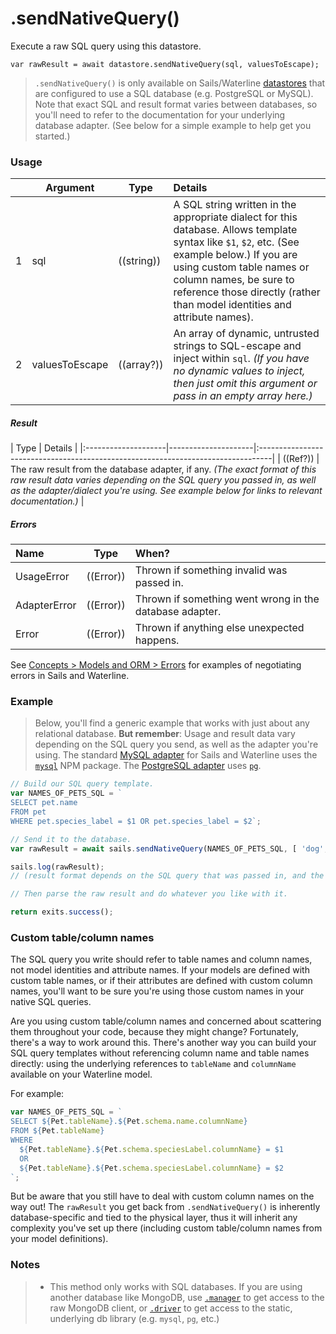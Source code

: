# .sendNativeQuery()

Execute a raw SQL query using this datastore.

```usage
var rawResult = await datastore.sendNativeQuery(sql, valuesToEscape);
```

> `.sendNativeQuery()` is only available on Sails/Waterline [datastores](https://sailsjs.com/documentation/reference/waterline-orm/datastores) that are configured to use a SQL database (e.g. PostgreSQL or MySQL). Note that exact SQL and result format varies between databases, so you'll need to refer to the documentation for your underlying database adapter. (See below for a simple example to help get you started.)

### Usage
|   |     Argument        | Type                | Details
|---|---------------------|---------------------|:------------|
| 1 | sql                 | ((string))          | A SQL string written in the appropriate dialect for this database.  Allows template syntax like `$1`, `$2`, etc. (See example below.)  If you are using custom table names or column names, be sure to reference those directly (rather than model identities and attribute names).  |
| 2 | valuesToEscape     | ((array?))           | An array of dynamic, untrusted strings to SQL-escape and inject within `sql`.  _(If you have no dynamic values to inject, then just omit this argument or pass in an empty array here.)_

##### Result

| Type                | Details |
|:--------------------|---------------------|:---------------------------------------------------------------------------------|
| ((Ref?))            | The raw result from the database adapter, if any. _(The exact format of this raw result data varies depending on the SQL query you passed in, as well as the adapter/dialect you're using. See example below for links to relevant documentation.)_ |

##### Errors

|     Name        | Type                | When? |
|:----------------|---------------------|:---------------------------------------------------------------------------------|
| UsageError      | ((Error))           | Thrown if something invalid was passed in.
| AdapterError    | ((Error))           | Thrown if something went wrong in the database adapter.
| Error           | ((Error))           | Thrown if anything else unexpected happens.

See [Concepts > Models and ORM > Errors](https://sailsjs.com/documentation/concepts/models-and-orm/errors) for examples of negotiating errors in Sails and Waterline.

### Example

> Below, you'll find a generic example that works with just about any relational database.  **But remember**: Usage and result data vary depending on the SQL query you send, as well as the adapter you're using.  The standard [MySQL adapter](https://sailsjs.com/documentation/concepts/extending-sails/adapters/available-adapters#?sailsmysql) for Sails and Waterline uses the [`mysql`](http://npmjs.com/package/mysql) NPM package.  The [PostgreSQL adapter](https://sailsjs.com/documentation/concepts/extending-sails/adapters/available-adapters#?sailspostgresql) uses [`pg`](http://npmjs.com/package/pg).


```js
// Build our SQL query template.
var NAMES_OF_PETS_SQL = `
SELECT pet.name
FROM pet
WHERE pet.species_label = $1 OR pet.species_label = $2`;

// Send it to the database.
var rawResult = await sails.sendNativeQuery(NAMES_OF_PETS_SQL, [ 'dog', 'cat' ]);

sails.log(rawResult);
// (result format depends on the SQL query that was passed in, and the adapter you're using)

// Then parse the raw result and do whatever you like with it.

return exits.success();
```


### Custom table/column names

The SQL query you write should refer to table names and column names, not model identities and attribute names.  If your models are defined with custom table names, or if their attributes are defined with custom column names, you'll want to be sure you're using those custom names in your native SQL queries.

Are you using custom table/column names and concerned about scattering them throughout your code, because they might change?  Fortunately, there's a way to work around this.  There's another way you can build your SQL query templates without referencing column name and table names directly: using the underlying references to `tableName` and `columnName` available on your Waterline model.

For example:

```js
var NAMES_OF_PETS_SQL = `
SELECT ${Pet.tableName}.${Pet.schema.name.columnName}
FROM ${Pet.tableName}
WHERE
  ${Pet.tableName}.${Pet.schema.speciesLabel.columnName} = $1
  OR
  ${Pet.tableName}.${Pet.schema.speciesLabel.columnName} = $2
`;
```

But be aware that you still have to deal with custom column names on the way out!  The `rawResult` you get back from `.sendNativeQuery()` is inherently database-specific and tied to the physical layer, thus it will inherit any complexity you've set up there (including custom table/column names from your model definitions).


### Notes
> + This method only works with SQL databases.  If you are using another database like MongoDB, use [`.manager`](https://sailsjs.com/documentation/reference/waterline-orm/datastores/manager) to get access to the raw MongoDB client, or [`.driver`](https://sailsjs.com/documentation/reference/waterline-orm/datastores/driver) to get access to the static, underlying db library (e.g. `mysql`, `pg`, etc.)

<docmeta name="displayName" value=".sendNativeQuery()">
<docmeta name="pageType" value="method">
